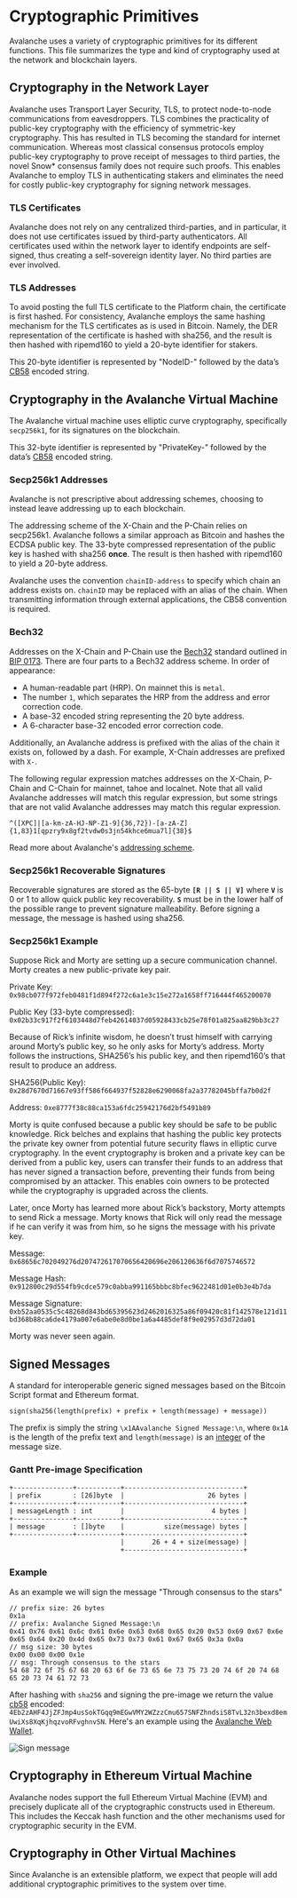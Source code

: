 # Cryptographic Primitives

Avalanche uses a variety of cryptographic primitives for its different functions. This file summarizes the type and kind of cryptography used at the network and blockchain layers.

## Cryptography in the Network Layer

Avalanche uses Transport Layer Security, TLS, to protect node-to-node communications from eavesdroppers. TLS combines the practicality of public-key cryptography with the efficiency of symmetric-key cryptography. This has resulted in TLS becoming the standard for internet communication. Whereas most classical consensus protocols employ public-key cryptography to prove receipt of messages to third parties, the novel Snow\* consensus family does not require such proofs. This enables Avalanche to employ TLS in authenticating stakers and eliminates the need for costly public-key cryptography for signing network messages.

### TLS Certificates

Avalanche does not rely on any centralized third-parties, and in particular, it does not use certificates issued by third-party authenticators. All certificates used within the network layer to identify endpoints are self-signed, thus creating a self-sovereign identity layer. No third parties are ever involved.

### TLS Addresses

To avoid posting the full TLS certificate to the Platform chain, the certificate is first hashed. For consistency, Avalanche employs the same hashing mechanism for the TLS certificates as is used in Bitcoin. Namely, the DER representation of the certificate is hashed with sha256, and the result is then hashed with ripemd160 to yield a 20-byte identifier for stakers.

This 20-byte identifier is represented by "NodeID-" followed by the data’s [CB58](https://support.avalabs.org/en/articles/4587395-what-is-cb58) encoded string.

## Cryptography in the Avalanche Virtual Machine

The Avalanche virtual machine uses elliptic curve cryptography, specifically `secp256k1`, for its signatures on the blockchain.

This 32-byte identifier is represented by "PrivateKey-" followed by the data’s [CB58](https://support.avalabs.org/en/articles/4587395-what-is-cb58) encoded string.

### Secp256k1 Addresses

Avalanche is not prescriptive about addressing schemes, choosing to instead leave addressing up to each blockchain.

The addressing scheme of the X-Chain and the P-Chain relies on secp256k1. Avalanche follows a similar approach as Bitcoin and hashes the ECDSA public key. The 33-byte compressed representation of the public key is hashed with sha256 **once**. The result is then hashed with ripemd160 to yield a 20-byte address.

Avalanche uses the convention `chainID-address` to specify which chain an address exists on. `chainID` may be replaced with an alias of the chain. When transmitting information through external applications, the CB58 convention is required.

### Bech32

Addresses on the X-Chain and P-Chain use the [Bech32](http://support.avalabs.org/en/articles/4587392-what-is-bech32) standard outlined in [BIP 0173](https://en.bitcoin.it/wiki/BIP_0173). There are four parts to a Bech32 address scheme. In order of appearance:

- A human-readable part (HRP). On mainnet this is `metal`.
- The number `1`, which separates the HRP from the address and error correction code.
- A base-32 encoded string representing the 20 byte address.
- A 6-character base-32 encoded error correction code.

Additionally, an Avalanche address is prefixed with the alias of the chain it exists on, followed by a dash. For example, X-Chain addresses are prefixed with `X-`.

The following regular expression matches addresses on the X-Chain, P-Chain and C-Chain for mainnet, tahoe and localnet. Note that all valid Avalanche addresses will match this regular expression, but some strings that are not valid Avalanche addresses may match this regular expression.

```text
^([XPC]|[a-km-zA-HJ-NP-Z1-9]{36,72})-[a-zA-Z]{1,83}1[qpzry9x8gf2tvdw0s3jn54khce6mua7l]{38}$
```

Read more about Avalanche's [addressing scheme](https://support.avalabs.org/en/articles/4596397-what-is-an-address).

### Secp256k1 Recoverable Signatures

Recoverable signatures are stored as the 65-byte **`[R || S || V]`** where **`V`** is 0 or 1 to allow quick public key recoverability. **`S`** must be in the lower half of the possible range to prevent signature malleability. Before signing a message, the message is hashed using sha256.

### Secp256k1 Example

Suppose Rick and Morty are setting up a secure communication channel. Morty creates a new public-private key pair.

Private Key: `0x98cb077f972feb0481f1d894f272c6a1e3c15e272a1658ff716444f465200070`

Public Key (33-byte compressed): `0x02b33c917f2f6103448d7feb42614037d05928433cb25e78f01a825aa829bb3c27`

Because of Rick’s infinite wisdom, he doesn’t trust himself with carrying around Morty’s public key, so he only asks for Morty’s address. Morty follows the instructions, SHA256’s his public key, and then ripemd160’s that result to produce an address.

SHA256(Public Key): `0x28d7670d71667e93ff586f664937f52828e6290068fa2a37782045bffa7b0d2f`

Address: `0xe8777f38c88ca153a6fdc25942176d2bf5491b89`

Morty is quite confused because a public key should be safe to be public knowledge. Rick belches and explains that hashing the public key protects the private key owner from potential future security flaws in elliptic curve cryptography. In the event cryptography is broken and a private key can be derived from a public key, users can transfer their funds to an address that has never signed a transaction before, preventing their funds from being compromised by an attacker. This enables coin owners to be protected while the cryptography is upgraded across the clients.

Later, once Morty has learned more about Rick’s backstory, Morty attempts to send Rick a message. Morty knows that Rick will only read the message if he can verify it was from him, so he signs the message with his private key.

Message: `0x68656c702049276d207472617070656420696e206120636f6d7075746572`

Message Hash: `0x912800c29d554fb9cdce579c0abba991165bbbc8bfec9622481d01e0b3e4b7da`

Message Signature: `0xb52aa0535c5c48268d843bd65395623d2462016325a86f09420c81f142578e121d11bd368b88ca6de4179a007e6abe0e8d0be1a6a4485def8f9e02957d3d72da01`

Morty was never seen again.

## Signed Messages

A standard for interoperable generic signed messages based on the Bitcoin Script format and Ethereum format.

```text
sign(sha256(length(prefix) + prefix + length(message) + message))
```

The prefix is simply the string `\x1AAvalanche Signed Message:\n`, where `0x1A` is the length of the prefix text and `length(message)` is an [integer](serialization-primitives.md#integer) of the message size.

### Gantt Pre-image Specification

```text
+---------------+-----------+------------------------------+
| prefix        : [26]byte  |                     26 bytes |
+---------------+-----------+------------------------------+
| messageLength : int       |                      4 bytes |
+---------------+-----------+------------------------------+
| message       : []byte    |          size(message) bytes |
+---------------+-----------+------------------------------+
                            |       26 + 4 + size(message) |
                            +------------------------------+
```

### Example

As an example we will sign the message "Through consensus to the stars"

```text
// prefix size: 26 bytes
0x1a
// prefix: Avalanche Signed Message:\n
0x41 0x76 0x61 0x6c 0x61 0x6e 0x63 0x68 0x65 0x20 0x53 0x69 0x67 0x6e 0x65 0x64 0x20 0x4d 0x65 0x73 0x73 0x61 0x67 0x65 0x3a 0x0a
// msg size: 30 bytes
0x00 0x00 0x00 0x1e
// msg: Through consensus to the stars
54 68 72 6f 75 67 68 20 63 6f 6e 73 65 6e 73 75 73 20 74 6f 20 74 68 65 20 73 74 61 72 73
```

After hashing with `sha256` and signing the pre-image we return the value [cb58](https://support.avalabs.org/en/articles/4587395-what-is-cb58) encoded: `4Eb2zAHF4JjZFJmp4usSokTGqq9mEGwVMY2WZzzCmu657SNFZhndsiS8TvL32n3bexd8emUwiXs8XqKjhqzvoRFvghnvSN`. Here's an example using the [Avalanche Web Wallet](https://wallet.metalblockchain.org/wallet/advanced).

![Sign message](/img/sign-message.png)

## Cryptography in Ethereum Virtual Machine

Avalanche nodes support the full Ethereum Virtual Machine (EVM) and precisely duplicate all of the cryptographic constructs used in Ethereum. This includes the Keccak hash function and the other mechanisms used for cryptographic security in the EVM.

## Cryptography in Other Virtual Machines

Since Avalanche is an extensible platform, we expect that people will add additional cryptographic primitives to the system over time.
